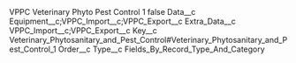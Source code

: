 <?xml version="1.0" encoding="UTF-8"?>
<CustomMetadata xmlns="http://soap.sforce.com/2006/04/metadata" xmlns:xsi="http://www.w3.org/2001/XMLSchema-instance" xmlns:xsd="http://www.w3.org/2001/XMLSchema">
    <label>VPPC Veterinary Phyto Pest Control 1</label>
    <protected>false</protected>
    <values>
        <field>Data__c</field>
        <value xsi:type="xsd:string">Equipment__c;VPPC_Import__c;VPPC_Export__c</value>
    </values>
    <values>
        <field>Extra_Data__c</field>
        <value xsi:type="xsd:string">VPPC_Import__c;VPPC_Export__c</value>
    </values>
    <values>
        <field>Key__c</field>
        <value xsi:type="xsd:string">Veterinary_Phytosanitary_and_Pest_Control#Veterinary_Phytosanitary_and_Pest_Control_1</value>
    </values>
    <values>
        <field>Order__c</field>
        <value xsi:nil="true"/>
    </values>
    <values>
        <field>Type__c</field>
        <value xsi:type="xsd:string">Fields_By_Record_Type_And_Category</value>
    </values>
</CustomMetadata>